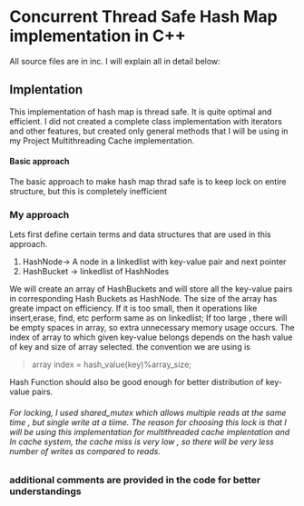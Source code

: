 # Concurrent Thread Safe Hash Map implementation in C++
All source files are in inc. I will explain all in detail below:

## Implentation
This implementation of hash map is thread safe. It is quite optimal and efficient. I did not created a complete class implementation with iterators and other features, but created only general methods that I will be using in my Project Multithreading Cache implementation.

#### Basic approach
The basic approach to make hash map thrad safe is to keep lock on entire structure, but this is completely inefficient

### My approach
Lets first define certain terms and data structures that are used in this approach.
1. HashNode-> A node in a linkedlist with key-value pair and next pointer
2. HashBucket -> linkedlist of HashNodes
   
We will create an array of HashBuckets and will store all the key-value pairs in corresponding Hash Buckets as HashNode. The size of the array has greate impact on efficiency. If it is too small, then it operations like insert,erase, find, etc perform same as on linkedlist; If too large , there will be empty spaces in array, so extra unnecessary memory usage occurs.
The index of array to which given key-value belongs depends on the hash value of key and size of array selected. the convention we are using is
>array index = hash_value(key)%array_size;

Hash Function should also be good enough for better distribution of key-value pairs.

###### For locking, I used shared_mutex which allows multiple reads at the same time , but single write at a tiime. The reason for choosing this lock is that I will be using this implementation for multithreaded cache implentation and In cache system, the cache miss is very low , so there will be very less number of writes as compared to reads.

### additional comments are provided in the code for better understandings




